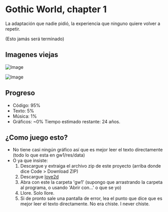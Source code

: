 # Gothic World, chapter 1

La adaptación que nadie pidió, la experiencia que ninguno quiere volver a repetir.

(Esto jamás será terminado)

## Imagenes viejas

![Image](gw1.love.1.png "Pantalla de inicio")

![Image](gw1.love.2.png "¿Que fue que?")

## Progreso
 * Código: 95%
 * Texto: 5%
 * Música: 1%
 * Gráficos: ~0%
Tiempo estimado restante: 24 años.

## ¿Como juego esto?
 * No tiene casi ningún gráfico así que es mejor leer el texto directamente (todo lo que esta en gw1/res/data)
 * O ya que insiste:
   1. Descargue y extraiga el archivo zip de este proyecto (arriba donde dice Code > Download ZIP)
   2. Descargue [love2d](https://love2d.org)
   3. Abra con este la carpeta 'gw1' (supongo que arrastrando la carpeta al programa, o usando 'Abrir con...' o que se yo)
   4. Llore. Solo llore.
   5. Si de pronto sale una pantalla de error, lea el punto que dice que es mejor leer el texto directamente. No era chiste. I never chiste.
